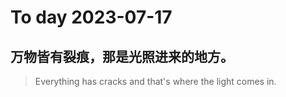 
# To day 2023-07-17


## 万物皆有裂痕，那是光照进来的地方。
> Everything has cracks and that's where the light comes in. 

    